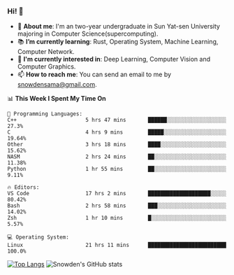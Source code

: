 ### Hi! 👋

+ :school: **About me**: I'm an two-year undergraduate in Sun Yat-sen University majoring in Computer Science(supercomputing).
+ :books: **I’m currently learning**: Rust, Operating System, Machine Learning, Computer Network.
+ :lollipop: **I'm currently interested in**: Deep Learning, Computer Vision and Computer Graphics.
+ 📫 **How to reach me**: You can send an email to me by snowdensama@gmail.com.

<!--START_SECTION:waka-->
📊 **This Week I Spent My Time On** 

```text
💬 Programming Languages: 
C++                      5 hrs 47 mins       ██████░░░░░░░░░░░░░░░░░░░   27.3% 
C                        4 hrs 9 mins        █████░░░░░░░░░░░░░░░░░░░░   19.64% 
Other                    3 hrs 18 mins       ████░░░░░░░░░░░░░░░░░░░░░   15.62% 
NASM                     2 hrs 24 mins       ██░░░░░░░░░░░░░░░░░░░░░░░   11.38% 
Python                   1 hr 55 mins        ██░░░░░░░░░░░░░░░░░░░░░░░   9.11%

🔥 Editors: 
VS Code                  17 hrs 2 mins       ████████████████████░░░░░   80.42% 
Bash                     2 hrs 58 mins       ███░░░░░░░░░░░░░░░░░░░░░░   14.02% 
Zsh                      1 hr 10 mins        █░░░░░░░░░░░░░░░░░░░░░░░░   5.57%

💻 Operating System: 
Linux                    21 hrs 11 mins      █████████████████████████   100.0%

```


<!--END_SECTION:waka-->


[![Top Langs](https://github-readme-stats.vercel.app/api/top-langs/?username=lixk28&langs_count=8&layout=compact&hide_border=true)](https://github.com/lixk28/github-readme-stats)
![Snowden's GitHub stats](https://github-readme-stats.vercel.app/api?username=lixk28&show_icons=true&hide_border=true&count_private=true)



<!--
**lixk28/lixk28** is a ✨ _special_ ✨ repository because its `README.md` (this file) appears on your GitHub profile.

Here are some ideas to get you started:

- 🔭 I’m currently working on ...
- 🌱 I’m currently learning ...
- 👯 I’m looking to collaborate on ...
- 🤔 I’m looking for help with ...
- 💬 Ask me about ...
- 📫 How to reach me: ...
- 😄 Pronouns: ...
- ⚡ Fun fact: ...
  -->
